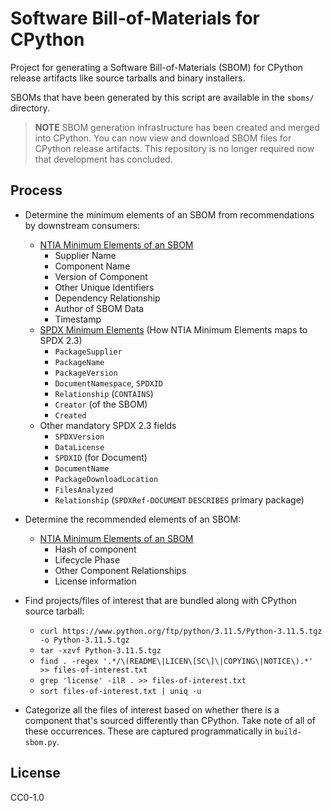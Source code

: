 # Software Bill-of-Materials for CPython

Project for generating a Software Bill-of-Materials (SBOM) for CPython
release artifacts like source tarballs and binary installers.

SBOMs that have been generated by this script are available in the `sboms/` directory.

> **NOTE**
> SBOM generation infrastructure has been created and merged into CPython. You can now view and download SBOM files for CPython release artifacts.
> This repository is no longer required now that development has concluded.

## Process

- Determine the minimum elements of an SBOM from recommendations by downstream consumers:
  - [NTIA Minimum Elements of an SBOM](https://www.ntia.doc.gov/files/ntia/publications/sbom_minimum_elements_report.pdf)
    - Supplier Name
    - Component Name
    - Version of Component
    - Other Unique Identifiers
    - Dependency Relationship
    - Author of SBOM Data
    - Timestamp
  - [SPDX Minimum Elements](https://spdx.github.io/spdx-ntia-sbom-howto/) (How NTIA Minimum Elements maps to SPDX 2.3)
    - `PackageSupplier`
    - `PackageName`
    - `PackageVersion`
    - `DocumentNamespace`, `SPDXID`
    - `Relationship` (`CONTAINS`)
    - `Creator` (of the SBOM)
    - `Created`
  - Other mandatory SPDX 2.3 fields
    - `SPDXVersion`
    - `DataLicense`
    - `SPDXID` (for Document)
    - `DocumentName`
    - `PackageDownloadLocation`
    - `FilesAnalyzed`
    - `Relationship` (`SPDXRef-DOCUMENT` `DESCRIBES` primary package)

- Determine the recommended elements of an SBOM:
  - [NTIA Minimum Elements of an SBOM](https://www.ntia.doc.gov/files/ntia/publications/sbom_minimum_elements_report.pdf)
    - Hash of component
    - Lifecycle Phase
    - Other Component Relationships
    - License information

- Find projects/files of interest that are bundled along with CPython source tarball:
  - `curl https://www.python.org/ftp/python/3.11.5/Python-3.11.5.tgz -o Python-3.11.5.tgz`
  - `tar -xzvf Python-3.11.5.tgz`
  - `find . -regex '.*/\(README\|LICEN\[SC\]\|COPYING\|NOTICE\).*' >> files-of-interest.txt`
  - `grep 'license' -ilR . >> files-of-interest.txt`
  - `sort files-of-interest.txt | uniq -u`

- Categorize all the files of interest based on whether there is a component
  that's sourced differently than CPython. Take note of all of these occurrences.
  These are captured programmatically in `build-sbom.py`.

## License

CC0-1.0
